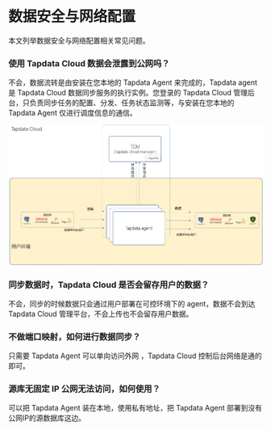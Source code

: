 # 数据安全与网络配置

本文列举数据安全与网络配置相关常见问题。

### 使用 Tapdata Cloud 数据会泄露到公网吗？

不会，数据流转是由安装在您本地的 Tapdata Agent 来完成的，Tapdata agent 是 Tapdata Cloud 数据同步服务的执行实例。您登录的 Tapdata Cloud 管理后台，只负责同步任务的配置、分发、任务状态监测等，与安装在您本地的 Tapdata Agent 仅进行调度信息的通信。

![](../images/architecture.png)



### 同步数据时，Tapdata Cloud 是否会留存用户的数据？

不会，同步的时候数据只会通过用户部署在可控环境下的 agent，数据不会到达 Tapdata Cloud 管理平台，不会上传也不会留存用户数据。



### 不做端口映射，如何进行数据同步？

只需要 Tapdata Agent 可以单向访问外网 ，Tapdata Cloud 控制后台网络是通的即可。



### 源库无固定 IP 公网无法访问，如何使用？

可以把 Tapdata Agent 装在本地，使用私有地址，把 Tapdata Agent 部署到没有公网IP的源数据库这边。



